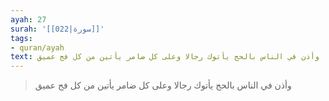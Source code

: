 ```yaml
---
ayah: 27
surah: '[[022|سورة]]'
tags:
- quran/ayah
text: وأذن في الناس بالحج يأتوك رجالا وعلى كل ضامر يأتين من كل فج عميق
---
```

> وأذن في الناس بالحج يأتوك رجالا وعلى كل ضامر يأتين من كل فج عميق
